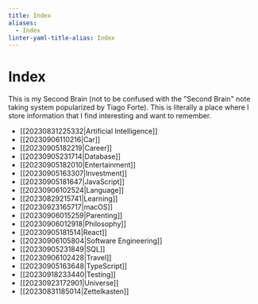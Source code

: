 ```yaml
---
title: Index
aliases:
  - Index
linter-yaml-title-alias: Index
---
```


# Index

This is my Second Brain (not to be confused with the "Second Brain" note taking system popularized by Tiago Forte). This is literally a place where I store information that I find interesting and want to remember.

- [[20230831225332|Artificial Intelligence]]
- [[20230906110216|Car]]
- [[20230905182219|Career]]
- [[20230905231714|Database]]
- [[20230905182010|Entertainment]]
- [[20230905163307|Investment]]
- [[20230905181647|JavaScript]]
- [[20230906102524|Language]]
- [[20230829215741|Learning]]
- [[20230923165717|macOS]]
- [[20230906015259|Parenting]]
- [[20230906012918|Philosophy]]
- [[20230905181514|React]]
- [[20230906105804|Software Engineering]]
- [[20230905231849|SQL]]
- [[20230906102428|Travel]]
- [[20230905163648|TypeScript]]
- [[20230918233440|Testing]]
- [[20230923172901|Universe]]
- [[20230831185014|Zettelkasten]]
